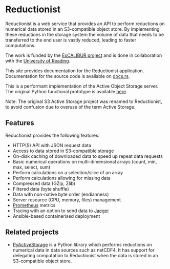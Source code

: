 # Reductionist

Reductionist is a web service that provides an API to perform reductions on numerical data stored in an S3-compatible object store.
By implementing these reductions in the storage system the volume of data that needs to be transferred to the end user is vastly reduced, leading to faster computations.

The work is funded by the [ExCALIBUR project](https://www.metoffice.gov.uk/research/approach/collaboration/spf/excalibur) and is done in collaboration with the [University of Reading](http://www.reading.ac.uk/).

This site provides documentation for the Reductionist application.
Documentation for the source code is available on [docs.rs](https://docs.rs/reductionist/latest/reductionist/).

This is a performant implementation of the Active Object Storage server.
The original Python functional prototype is available [here](https://github.com/stackhpc/s3-active-storage-prototype).

Note: The original S3 Active Storage project was renamed to Reductionist, to avoid confusion due to overuse of the term Active Storage.

## Features

Reductionist provides the following features:

* HTTP(S) API with JSON request data
* Access to data stored in S3-compatible storage
* On-disk caching of downloaded data to speed up repeat data requests
* Basic numerical operations on multi-dimensional arrays (count, min, max, select, sum)
* Perform calculations on a selection/slice of an array
* Perform calculations allowing for missing data
* Compressed data (GZip, Zlib)
* Filtered data (byte shuffle)
* Data with non-native byte order (endianness)
* Server resource (CPU, memory, files) management
* [Prometheus](https://prometheus.io/) metrics
* Tracing with an option to send data to [Jaeger](https://www.jaegertracing.io/)
* Ansible-based containerised deployment

## Related projects

* [PyActiveStorage](https://github.com/valeriupredoi/PyActiveStorage) is a Python library which performs reductions on numerical data in data sources such as netCDF4. It has support for delegating computation to Reductionist when the data is stored in an S3-compatible object store.
